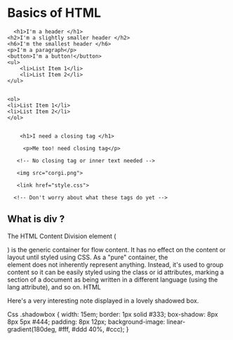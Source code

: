 # Basics of HTML



      <h1>I'm a header </h1>
    <h2>I'm a slightly smaller header </h2>
    <h6>I'm the smallest header </h6>
    <p>I'm a paragraph</p>
    <button>I'm a button!</button>
    <ul>
    	<li>List Item 1</li>
	    <li>List Item 2</li>
    </ul>


    <ol>
	<li>List Item 1</li>
	<li>List Item 2</li>
    </ol>
    
    
        <h1>I need a closing tag </h1>

         <p>Me too! need closing tag</p>
    
       <!-- No closing tag or inner text needed -->

       <img src="corgi.png">

       <link href="style.css">

      <!-- Don't worry about what these tags do yet -->
      
      
 ## What is div  ?   
The HTML Content Division element (<div>) is the generic container for flow content. It has no effect on the content or layout until styled using CSS.
As a "pure" container, the <div> element does not inherently represent anything. Instead, it's used to group content so it can be easily styled using the class or id attributes, marking a section of a document as being written in a different language (using the lang attribute), and so on.
HTML
<div class="shadowbox">
<p>Here's a very interesting note displayed in a
lovely shadowed box.</p>
</div>
Css
.shadowbox {
width: 15em;
border: 1px solid #333;
box-shadow: 8px 8px 5px #444;
padding: 8px 12px;
background-image: linear-gradient(180deg, #fff, #ddd 40%, #ccc);
							}


